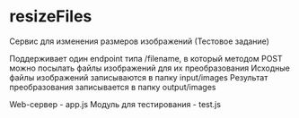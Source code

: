 # resizeFiles
Сервис для изменения размеров изображений (Тестовое задание)

Поддерживает один endpoint типа /filename, в который методом POST можно посылать файлы изображений для их преобразования
Исходные файлы изображений записываются в папку input/images
Результат преобразования записывается в папку output/images

Web-сервер - app.js
Модуль для тестирования - test.js
